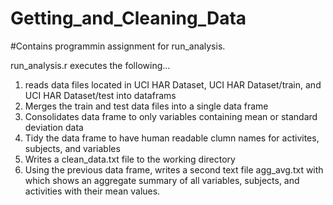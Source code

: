 # Getting_and_Cleaning_Data
#Contains programmin assignment for run_analysis.

run_analysis.r executes the following...
1) reads data files located in UCI HAR Dataset, UCI HAR Dataset/train, and UCI HAR Dataset/test into dataframs
2) Merges the train and test data files into a single data frame
3) Consolidates data frame to only variables containing mean or standard deviation data
4) Tidy the data frame to have human readable clumn names for activites, subjects, and variables
5) Writes a clean_data.txt file to the working directory
6) Using the previous data frame, writes a second text file agg_avg.txt with which shows an aggregate summary of all variables, subjects, and activities with their mean values.


